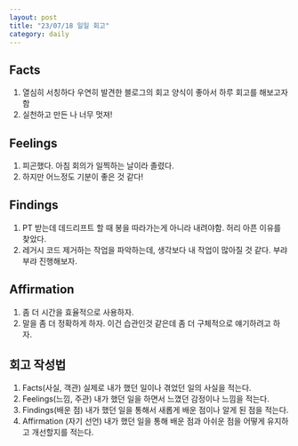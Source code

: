 ```yaml
---
layout: post
title: "23/07/18 일일 회고"
category: daily
---
```






## Facts

1. 열심히 서칭하다 우연히 발견한 블로그의 회고 양식이 좋아서 하루 회고를 해보고자 함 
2. 실천하고 만든 나 너무 멋져!


## Feelings

1. 피곤했다. 아침 회의가 일찍하는 날이라 졸렸다.
2. 하지만 어느정도 기분이 좋은 것 같다! 



## Findings

1. PT 받는데 데드리프트 할 때 봉을 따라가는게 아니라 내려야함. 허리 아픈 이유를 찾았다.
2. 레거시 코드 제거하는 작업을 파악하는데, 생각보다 내 작업이 많아질 것 같다. 부랴부랴 진행해보자.



## Affirmation

1. 좀 더 시간을 효율적으로 사용하자.
2. 말을 좀 더 정확하게 하자. 이건 습관인것 같은데 좀 더 구체적으로 얘기하려고 하자.



## 회고 작성법

1. Facts(사실, 객관) 실제로 내가 했던 일이나 겪었던 일의 사실을 적는다.
2. Feelings(느낌, 주관) 내가 했던 일을 하면서 느꼈던 감정이나 느낌을 적는다.
3. Findings(배운 점) 내가 했던 일을 통해서 새롭게 배운 점이나 알게 된 점을 적는다.
4. Affirmation (자기 선언) 내가 했던 일을 통해 배운 점과 아쉬운 점을 어떻게 유지하고 개선할지를 적는다.
